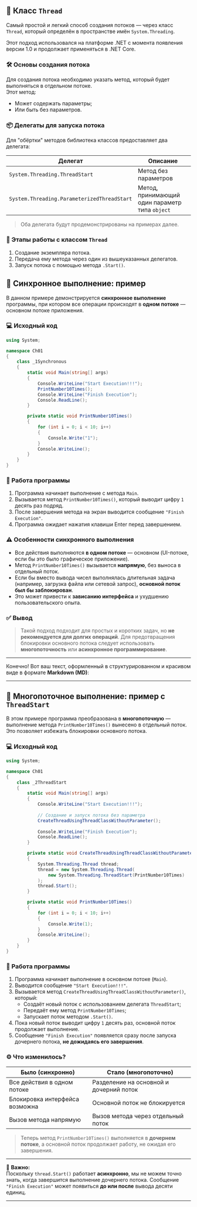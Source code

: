 ## 🧵 Класс `Thread`

Самый простой и легкий способ создания потоков — через класс `Thread`, который определён в пространстве имён `System.Threading`.

Этот подход использовался на платформе .NET с момента появления версии 1.0 и продолжает применяться в .NET Core.

### 🛠 Основы создания потока

Для создания потока необходимо указать метод, который будет выполняться в отдельном потоке.  
Этот метод:
- Может содержать параметры;
- Или быть без параметров.

### 📦 Делегаты для запуска потока

Для "обёртки" методов библиотека классов предоставляет два делегата:

| Делегат | Описание |
|--------|----------|
| `System.Threading.ThreadStart` | Метод без параметров |
| `System.Threading.ParameterizedThreadStart` | Метод, принимающий один параметр типа `object` |

> Оба делегата будут продемонстрированы на примерах далее.

### 🔁 Этапы работы с классом `Thread`

1. Создание экземпляра потока.
2. Передача ему метода через один из вышеуказанных делегатов.
3. Запуск потока с помощью метода `.Start()`.

## 🧾 Синхронное выполнение: пример

В данном примере демонстрируется **синхронное выполнение** программы, при котором все операции происходят в **одном потоке** — основном потоке приложения.

### 💻 Исходный код

```csharp
using System;

namespace Ch01 
{
    class _1Synchronous 
    {
        static void Main(string[] args) 
        {
            Console.WriteLine("Start Execution!!!");
            PrintNumber10Times();
            Console.WriteLine("Finish Execution");
            Console.ReadLine();
        }

        private static void PrintNumber10Times() 
        {
            for (int i = 0; i < 10; i++) 
            {
                Console.Write("1");
            }
            Console.WriteLine();
        }
    }
}
```

### 📌 Работа программы

1. Программа начинает выполнение с метода `Main`.
2. Вызывается метод `PrintNumber10Times()`, который выводит цифру `1` десять раз подряд.
3. После завершения метода на экран выводится сообщение `"Finish Execution"`.
4. Программа ожидает нажатия клавиши Enter перед завершением.

### ⚠️ Особенности синхронного выполнения

- Все действия выполняются **в одном потоке** — основном (UI-потоке, если бы это было графическое приложение).
- Метод `PrintNumber10Times()` вызывается **напрямую**, без выноса в отдельный поток.
- Если бы вместо вывода чисел выполнялась длительная задача (например, загрузка файла или сетевой запрос), **основной поток был бы заблокирован**.
- Это может привести к **зависанию интерфейса** и ухудшению пользовательского опыта.

### ✅ Вывод

> Такой подход подходит для простых и коротких задач, но **не рекомендуется для долгих операций**. Для предотвращения блокировки основного потока следует использовать **многопоточность** или **асинхронное программирование**.

---

Конечно! Вот ваш текст, оформленный в структурированном и красивом виде в формате **Markdown (MD)**:

---

## 🧵 Многопоточное выполнение: пример с `ThreadStart`

В этом примере программа преобразована в **многопоточную** — выполнение метода `PrintNumber10Times()` вынесено в отдельный поток. Это позволяет избежать блокировки основного потока.

### 💻 Исходный код

```csharp
using System;

namespace Ch01 
{
    class _2ThreadStart 
    {
        static void Main(string[] args) 
        {
            Console.WriteLine("Start Execution!!!");
            
            // Создание и запуск потока без параметра
            CreateThreadUsingThreadClassWithoutParameter();
            
            Console.WriteLine("Finish Execution");
            Console.ReadLine();
        }

        private static void CreateThreadUsingThreadClassWithoutParameter() 
        {
            System.Threading.Thread thread;
            thread = new System.Threading.Thread(
                new System.Threading.ThreadStart(PrintNumber10Times)
            );
            thread.Start();
        }

        private static void PrintNumber10Times() 
        {
            for (int i = 0; i < 10; i++) 
            {
                Console.Write(1);
            }
            Console.WriteLine();
        }
    }
}
```

### 📌 Работа программы

1. Программа начинает выполнение в основном потоке (`Main`).
2. Выводится сообщение `"Start Execution!!!"`.
3. Вызывается метод `CreateThreadUsingThreadClassWithoutParameter()`, который:
   - Создаёт новый поток с использованием делегата `ThreadStart`;
   - Передаёт ему метод `PrintNumber10Times`;
   - Запускает поток методом `.Start()`.
4. Пока новый поток выводит цифру `1` десять раз, основной поток продолжает выполнение.
5. Сообщение `"Finish Execution"` появляется сразу после запуска дочернего потока, **не дожидаясь его завершения**.

### ⚙️ Что изменилось?

| Было (синхронно) | Стало (многопоточно) |
|------------------|------------------------|
| Все действия в одном потоке | Разделение на основной и дочерний поток |
| Блокировка интерфейса возможна | Основной поток не блокируется |
| Вызов метода напрямую | Вызов метода через отдельный поток |

> Теперь метод `PrintNumber10Times()` выполняется в **дочернем потоке**, а основной поток продолжает работу, не ожидая его завершения.

---

📌 **Важно:**  
Поскольку `thread.Start()` работает **асинхронно**, мы не можем точно знать, когда завершится выполнение дочернего потока. Сообщение `"Finish Execution"` может появиться **до или после** вывода десяти единиц.

---

